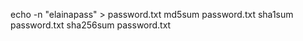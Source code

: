 echo -n "elainapass" > password.txt
md5sum password.txt
sha1sum password.txt
sha256sum password.txt
